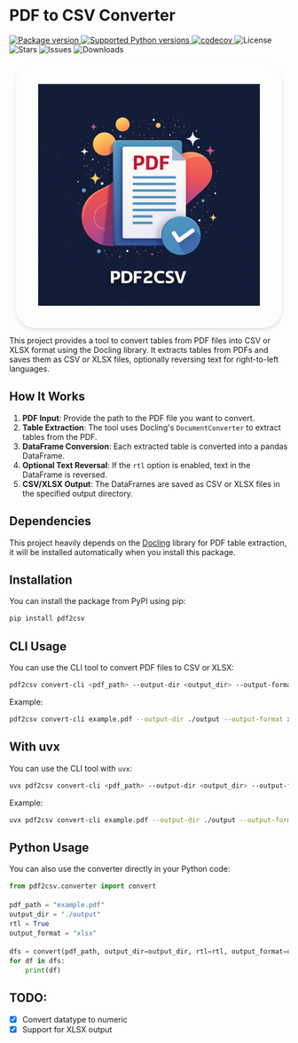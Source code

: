 # PDF to CSV Converter
<p>
<a href="https://pypi.org/project/pdf2csv" target="_blank">
    <img src="https://img.shields.io/pypi/v/pdf2csv?color=%2334D058&label=pypi%20package" alt="Package version">
</a>
<a href="https://pypi.org/project/pdf2csv" target="_blank">
    <img src="https://img.shields.io/pypi/pyversions/pdf2csv.svg?color=%2334D058" alt="Supported Python versions">
</a>
<a href="https://codecov.io/gh/ghodsizadeh/pdf2csv" target="_blank">
    <img src="https://codecov.io/gh/ghodsizadeh/pdf2csv/branch/main/graph/badge.svg" alt="codecov">
</a>
<a>
    <img src="https://img.shields.io/github/license/ghodsizadeh/pdf2csv" alt="License">
</a>
    <img src="https://img.shields.io/github/stars/ghodsizadeh/pdf2csv" alt="Stars">
    <img src="https://img.shields.io/github/issues/ghodsizadeh/pdf2csv" alt="Issues">
    <!-- downloads -->
    <img src="https://img.shields.io/pypi/dm/pdf2csv" alt="Downloads">


</p>

<img src='./docs/logo.webp' style="display: block; margin: auto; width: 400px; height: auto; box-shadow: 0px 4px 6px rgba(0, 0, 0, 0.1); border-radius: 35px;
padding:40px">


 This project provides a tool to convert tables from PDF files into CSV or XLSX format using the Docling library. It extracts tables from PDFs and saves them as CSV or XLSX files, optionally reversing text for right-to-left languages.

## How It Works

1. **PDF Input**: Provide the path to the PDF file you want to convert.
2. **Table Extraction**: The tool uses Docling's `DocumentConverter` to extract tables from the PDF.
3. **DataFrame Conversion**: Each extracted table is converted into a pandas DataFrame.
4. **Optional Text Reversal**: If the `rtl` option is enabled, text in the DataFrame is reversed.
5. **CSV/XLSX Output**: The DataFrames are saved as CSV or XLSX files in the specified output directory.

## Dependencies

This project heavily depends on the [Docling](https://github.com/DS4SD/docling) library for PDF table extraction, it will be installed automatically when you install this package.


## Installation

You can install the package from PyPI using pip:

```sh
pip install pdf2csv
```


## CLI Usage

You can use the CLI tool to convert PDF files to CSV or XLSX:

```sh
pdf2csv convert-cli <pdf_path> --output-dir <output_dir> --output-format <csv|xlsx> --rtl --verbose
```

Example:

```sh
pdf2csv convert-cli example.pdf --output-dir ./output --output-format xlsx --rtl --verbose
```

## With uvx

You can use the CLI tool with `uvx`:

```sh
uvx pdf2csv convert-cli <pdf_path> --output-dir <output_dir> --output-format <csv|xlsx> --rtl --verbose
```

Example:

```sh
uvx pdf2csv convert-cli example.pdf --output-dir ./output --output-format xlsx --rtl --verbose
```

## Python Usage

You can also use the converter directly in your Python code:

```python
from pdf2csv.converter import convert

pdf_path = "example.pdf"
output_dir = "./output"
rtl = True
output_format = "xlsx"

dfs = convert(pdf_path, output_dir=output_dir, rtl=rtl, output_format=output_format)
for df in dfs:
    print(df)
```

## TODO:
- [x] Convert datatype to numeric
- [x] Support for XLSX output
